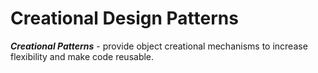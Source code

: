 # Creational Design Patterns

_**Creational Patterns**_ - provide object creational mechanisms to increase flexibility and make code reusable.


